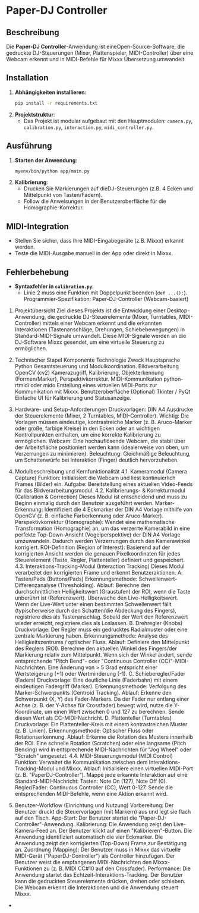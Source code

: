   
# Paper-DJ Controller  

## Beschreibung  
Die **Paper-DJ Controller**-Anwendung ist eineOpen-Source-Software, die gedruckte DJ-Steuerungen (Mixer, Plattenspieler, MIDI-Controller) über eine Webcam erkennt und in MIDI-Befehle für Mixxx Übersetzung umwandelt.  

## Installation  
1. **Abhängigkeiten installieren**:  
   ```bash  
   pip install -r requirements.txt  
   ```  
2. **Projektstruktur**:  
   - Das Projekt ist modular aufgebaut mit den Hauptmodulen: `camera.py`, `calibration.py`, `interaction.py`, `midi_controller.py`.  

## Ausführung  
1. **Starten der Anwendung**:  
   ```bash  
   myenv/bin/python app/main.py  
   ```  
2. **Kalibrierung**:  
   - Drucken Sie Markierungen auf dieDJ-Steuerungen (z.B. 4 Ecken und Mittelpunkt von Tasten/Fadern).  
   - Follow die Anweisungen in der Benutzeroberfläche für die Homographie-Korrektur.  

## MIDI-Integration  
- Stellen Sie sicher, dass Ihre MIDI-Eingabegeräte (z.B. Mixxx) erkannt werden.  
- Teste die MIDI-Ausgabe manuell in der App oder direkt in Mixxx.  

## Fehlerbehebung  
- **Syntaxfehler in `calibration.py`**:  
  - Linie 2 muss eine Funktion mit Doppelpunkt beenden (`def ...():`).
 Programmier-Spezifikation: Paper-DJ-Controller (Webcam-basiert)
1. Projektübersicht
Ziel dieses Projekts ist die Entwicklung einer Desktop-Anwendung, die gedruckte DJ-Steuerelemente (Mixer, Turntables, MIDI-Controller) mittels einer Webcam erkennt und die erkannten Interaktionen (Tastenanschläge, Drehungen, Schiebebewegungen) in Standard-MIDI-Signale umwandelt. Diese MIDI-Signale werden an die DJ-Software Mixxx gesendet, um eine virtuelle Steuerung zu ermöglichen.
2. Technischer Stapel
Komponente
Technologie
Zweck
Hauptsprache
Python
Gesamtsteuerung und Modulkoordination.
Bildverarbeitung
OpenCV (cv2)
Kamerazugriff, Kalibrierung, Objekterkennung (Formen/Marker), Perspektivkorrektur.
MIDI-Kommunikation
python-rtmidi oder mido
Erstellung eines virtuellen MIDI-Ports zur Kommunikation mit Mixxx.
Benutzeroberfläche (Optional)
Tkinter / PyQt
Einfache UI für Kalibrierung und Statusanzeige.

3. Hardware- und Setup-Anforderungen
Druckvorlagen: DIN A4 Ausdrucke der Steuerelemente (Mixer, 2 Turntables, MIDI-Controller). Wichtig: Die Vorlagen müssen eindeutige, kontrastreiche Marker (z. B. Aruco-Marker oder große, farbige Kreise) in den Ecken oder an wichtigen Kontrollpunkten enthalten, um eine korrekte Kalibrierung zu ermöglichen.
Webcam: Eine hochauflösende Webcam, die stabil über der Arbeitsfläche positioniert werden kann (idealerweise von oben, um Verzerrungen zu minimieren).
Beleuchtung: Gleichmäßige Beleuchtung, um Schattenwürfe bei Interaktion (Finger) deutlich hervorzuheben.
4. Modulbeschreibung und Kernfunktionalität
4.1. Kameramodul (Camera Capture)
Funktion: Initialisiert die Webcam und liest kontinuierlich Frames (Bilder) ein.
Aufgabe: Bereitstellung eines aktuellen Video-Feeds für das Bildverarbeitungsmodul.
4.2. Kalibrierungs- & Korrekturmodul (Calibration & Correction)
Dieses Modul ist entscheidend und muss zu Beginn einmalig durch den Benutzer ausgeführt werden.
Marker-Erkennung: Identifiziert die 4 Eckmarker der DIN A4 Vorlage mithilfe von OpenCV (z. B. einfache Farberkennung oder Aruco-Marker).
Perspektivkorrektur (Homographie): Wendet eine mathematische Transformation (Homographie) an, um das verzerrte Kamerabild in eine perfekte Top-Down-Ansicht (Vogelperspektive) der DIN A4 Vorlage umzuwandeln. Dadurch werden Verzerrungen durch den Kamerawinkel korrigiert.
ROI-Definition (Region of Interest): Basierend auf der korrigierten Ansicht werden die genauen Pixelkoordinaten für jedes Steuerelement (Taste, Regler, Plattenteller) definiert und gespeichert.
4.3. Interaktions-Tracking-Modul (Interaction Tracking)
Dieses Modul verarbeitet den korrigierten Frame und erkennt Benutzeraktionen.
A. Tasten/Pads (Buttons/Pads)
Erkennungsmethode: Schwellenwert-Differenzanalyse (Thresholding).
Ablauf:
Berechne den durchschnittlichen Helligkeitswert (Graustufen) der ROI, wenn die Taste unberührt ist (Referenzwert).
Überwache den Live-Helligkeitswert.
Wenn der Live-Wert unter einen bestimmten Schwellenwert fällt (typischerweise durch den Schatten/die Abdeckung des Fingers), registriere dies als Tastenanschlag.
Sobald der Wert den Referenzwert wieder erreicht, registriere dies als Loslassen.
B. Drehregler (Knobs)
Druckvorlage: Der Regler muss ein gedrucktes Radialmuster oder eine zentrale Markierung haben.
Erkennungsmethode: Analyse des Helligkeitszentrums / optischer Fluss.
Ablauf:
Definiere den Mittelpunkt des Reglers (ROI).
Berechne den aktuellen Winkel des Fingers/der Markierung relativ zum Mittelpunkt.
Wenn sich der Winkel ändert, sende entsprechende "Pitch Bend"- oder "Continuous Controller (CC)"-MIDI-Nachrichten.
Eine Änderung von > 5 Grad entspricht einer Wertsteigerung (+1) oder Wertminderung (-1).
C. Schieberegler/Fader (Faders)
Druckvorlage: Eine deutliche Linie (Faderbahn) mit einem eindeutigen Fadergriff (Marker).
Erkennungsmethode: Verfolgung des Marker-Schwerpunkts (Centroid Tracking).
Ablauf:
Erkenne den Schwerpunkt (X, Y) des Fader-Markers.
Da der Fader nur entlang einer Achse (z. B. der Y-Achse für Crossfader) bewegt wird, nutze die Y-Koordinate, um einen Wert zwischen 0 und 127 zu berechnen.
Sende diesen Wert als CC-MIDI-Nachricht.
D. Plattenteller (Turntables)
Druckvorlage: Ein Plattenteller-Kreis mit einem kontrastreichen Muster (z. B. Linien).
Erkennungsmethode: Optischer Fluss oder Rotationserkennung.
Ablauf:
Erkenne die Rotation des Musters innerhalb der ROI.
Eine schnelle Rotation (Scratchen) oder eine langsame (Pitch Bending) wird in entsprechende MIDI-Nachrichten für "Jog Wheel" oder "Scratch" umgesetzt.
4.4. MIDI-Steuerungsmodul (MIDI Control)
Funktion: Verwaltet die Kommunikation zwischen dem Interaktions-Tracking-Modul und Mixxx.
Ablauf:
Initialisiere einen virtuellen MIDI-Port (z. B. "PaperDJ-Controller").
Mappe jede erkannte Interaktion auf eine Standard-MIDI-Nachricht:
Tasten: Note On (127), Note Off (0).
Regler/Fader: Continuous Controller (CC), Wert 0-127.
Sende die entsprechenden MIDI-Befehle, wenn eine Aktion erkannt wird.
5. Benutzer-Workflow (Einrichtung und Nutzung)
Vorbereitung: Der Benutzer druckt die Steuervorlagen (mit Markern) aus und legt sie flach auf den Tisch.
App-Start: Der Benutzer startet die "Paper-DJ-Controller"-Anwendung.
Kalibrierung:
Die Anwendung zeigt den Live-Kamera-Feed an.
Der Benutzer klickt auf einen "Kalibrieren"-Button.
Die Anwendung identifiziert automatisch die vier Eckmarker.
Die Anwendung zeigt den korrigierten (Top-Down) Frame zur Bestätigung an.
Zuordnung (Mapping):
Der Benutzer muss in Mixxx das virtuelle MIDI-Gerät ("PaperDJ-Controller") als Controller hinzufügen.
Der Benutzer weist die empfangenen MIDI-Nachrichten den Mixxx-Funktionen zu (z. B. MIDI CC#10 auf den Crossfader).
Performance:
Die Anwendung startet das Echtzeit-Interaktions-Tracking.
Der Benutzer kann die gedruckten Steuerelemente drücken, drehen oder schieben. Die Webcam erkennt die Interaktionen und die Anwendung steuert Mixxx.

  - 

